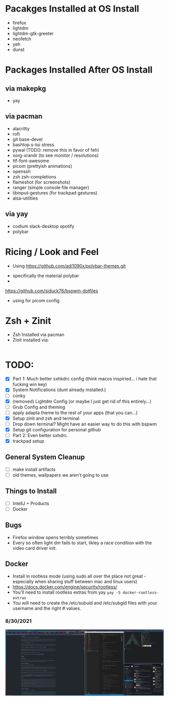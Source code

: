 # Pacakges Installed at OS Install
* firefox
* lightdm
* lightdm-gtk-greeter
* neofetch
* yeh
* dunst


# Packages Installed After OS Install

## via makepkg
* yay 

## via pacman
* alacritty
* rofi
* git base-devel
* bashtop s-tui stress
* pywal (TODO: remove this in favor of feh)
* xorg-xrandr (to see monitor / resolutions)
* ttf-font-awesome
* picom (prettyish animations)
* openssh
* zsh zsh-completions
* flameshot (for screenshots)
* ranger (simple console file manager)
* libinput-gestures (for trackpad gestures)
* alsa-utilities

## via yay
* codium slack-desktop spotify
* polybar


# Ricing / Look and Feel
* Using https://github.com/adi1090x/polybar-themes.git
- specifically the material polybar
- 

https://github.com/siduck76/bspwm-dotfiles
* using for picom config

# Zsh + Zinit
* Zsh Installed via pacman
* Zinit installed via:

```zsh
```

# TODO:

- [x] Part 1: Much better sxhkdrc config (think macos inspiried... i hate that fucking win key)
- [x] System Notifications (dunt already installed.)
- [ ] conky
- [x] (removed) Lightdm Config (or maybe I just get rid of this entirely...)
- [ ] Grub Config and theming
- [ ] apply adapta theme to the rest of your apps (that you can...)
- [x] Setup zinit and zsh and terminal
- [ ] Drop down terminal? Might have an easier way to do this with bspwm
- [x] Setup git configuration for personal github
- [ ] Part 2: Even better sxhdrc.
- [x] trackpad setup
 
## General System Cleanup
- [ ] make install artifacts
- [ ] old themes, wallpapers we aren't going to use

## Things to Install
- [ ] IntellJ + Products
- [ ] Docker

## Bugs
* Firefox window opens terribly sometimes
* Every so often light dm fails to start, likley a race condition with the video card driver init.


## Docker

* Install in rootless mode (using sudo all over the place not great - especially when sharing stuff between mac and linux users)
* https://docs.docker.com/engine/security/rootless/
* You'll need to install rootless extras from yay `yay -S docker-rootless-extras`
* You will need to create the /etc/subuid and /etc/subgid files with your username and the right # values. 

### 8/30/2021 

![Kaseys Desktop v0](kaseys-desktop-v0.png)